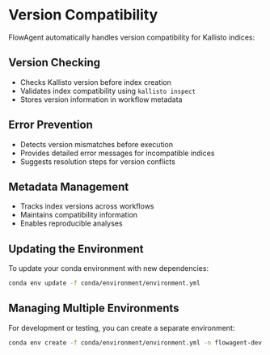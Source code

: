 # Version Compatibility

FlowAgent automatically handles version compatibility for Kallisto indices:

## Version Checking

- Checks Kallisto version before index creation
- Validates index compatibility using `kallisto inspect`
- Stores version information in workflow metadata

## Error Prevention

- Detects version mismatches before execution
- Provides detailed error messages for incompatible indices
- Suggests resolution steps for version conflicts

## Metadata Management

- Tracks index versions across workflows
- Maintains compatibility information
- Enables reproducible analyses

## Updating the Environment

To update your conda environment with new dependencies:

```bash
conda env update -f conda/environment/environment.yml
```

## Managing Multiple Environments

For development or testing, you can create a separate environment:

```bash
conda env create -f conda/environment/environment.yml -n flowagent-dev
```
